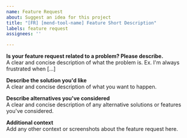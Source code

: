 ```yaml
---
name: Feature Request
about: Suggest an idea for this project
title: "[FR] [mend-tool-name] Feature Short Description"
labels: feature request
assignees: ''

---
```


**Is your feature request related to a problem? Please describe.**  
A clear and concise description of what the problem is. Ex. I'm always frustrated when [...]

**Describe the solution you'd like**  
A clear and concise description of what you want to happen.

**Describe alternatives you've considered**  
A clear and concise description of any alternative solutions or features you've considered.

**Additional context**  
Add any other context or screenshots about the feature request here.
